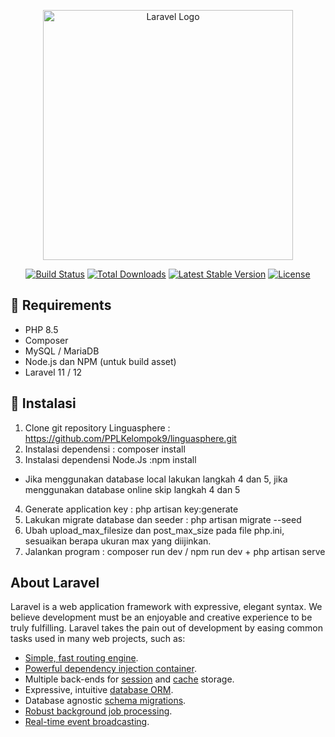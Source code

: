 <p align="center"><a href="https://laravel.com" target="_blank"><img src="https://raw.githubusercontent.com/laravel/art/master/logo-lockup/5%20SVG/2%20CMYK/1%20Full%20Color/laravel-logolockup-cmyk-red.svg" width="400" alt="Laravel Logo"></a></p>

<p align="center">
<a href="https://github.com/laravel/framework/actions"><img src="https://github.com/laravel/framework/workflows/tests/badge.svg" alt="Build Status"></a>
<a href="https://packagist.org/packages/laravel/framework"><img src="https://img.shields.io/packagist/dt/laravel/framework" alt="Total Downloads"></a>
<a href="https://packagist.org/packages/laravel/framework"><img src="https://img.shields.io/packagist/v/laravel/framework" alt="Latest Stable Version"></a>
<a href="https://packagist.org/packages/laravel/framework"><img src="https://img.shields.io/packagist/l/laravel/framework" alt="License"></a>
</p>

## 🔧 Requirements

-   PHP 8.5
-   Composer
-   MySQL / MariaDB
-   Node.js dan NPM (untuk build asset)
-   Laravel 11 / 12

## 🚀 Instalasi

1. Clone git repository Linguasphere : https://github.com/PPLKelompok9/linguasphere.git
2. Instalasi dependensi : composer install
3. Instalasi dependensi Node.Js :npm install

-   Jika menggunakan database local lakukan langkah 4 dan 5, jika menggunakan database online skip langkah 4 dan 5

4. Generate application key : php artisan key:generate
5. Lakukan migrate database dan seeder : php artisan migrate --seed
6. Ubah upload_max_filesize dan post_max_size pada file php.ini, sesuaikan berapa ukuran max yang diijinkan.
7. Jalankan program : composer run dev / npm run dev + php artisan serve

## About Laravel

Laravel is a web application framework with expressive, elegant syntax. We believe development must be an enjoyable and creative experience to be truly fulfilling. Laravel takes the pain out of development by easing common tasks used in many web projects, such as:

-   [Simple, fast routing engine](https://laravel.com/docs/routing).
-   [Powerful dependency injection container](https://laravel.com/docs/container).
-   Multiple back-ends for [session](https://laravel.com/docs/session) and [cache](https://laravel.com/docs/cache) storage.
-   Expressive, intuitive [database ORM](https://laravel.com/docs/eloquent).
-   Database agnostic [schema migrations](https://laravel.com/docs/migrations).
-   [Robust background job processing](https://laravel.com/docs/queues).
-   [Real-time event broadcasting](https://laravel.com/docs/broadcasting).
